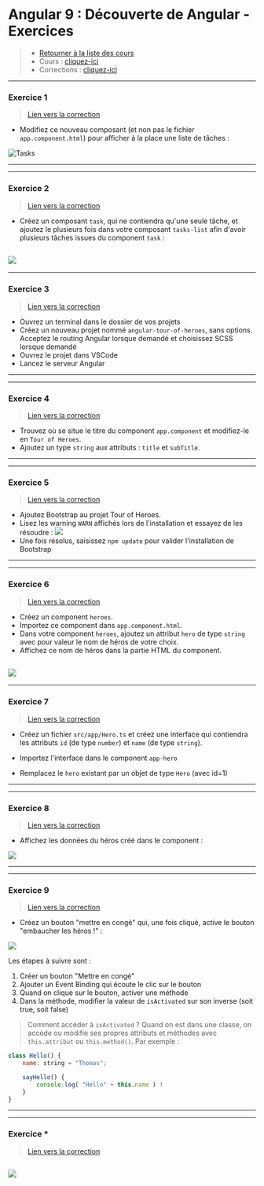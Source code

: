 # Angular 9 : Découverte de Angular - Exercices
> - [Retourner à la liste des cours](../readme.md)
> - Cours : [cliquez-ici](01.md)
> - Corrections : [cliquez-ici](corrections.md)

---
### Exercice 1
> [Lien vers la correction](corrections.md#correction-1)
- Modifiez ce nouveau composant (et non pas le fichier `app.component.html`) pour afficher à la place une liste de tâches :

![Tasks](img/tasksulli.png)

--- 

---
### Exercice 2
> [Lien vers la correction](corrections.md#correction-2)
- Créez un composant `task`, qui ne contiendra qu'une seule tâche, et ajoutez le plusieurs fois dans votre composant `tasks-list` afin d'avoir plusieurs tâches issues du component `task` :

![](img/new-taskslist.png)
---

---
### Exercice 3
> [Lien vers la correction](corrections.md#correction-3)
- Ouvrez un terminal dans le dossier de vos projets
- Créez un nouveau projet nommé `angular-tour-of-heroes`, sans options. Acceptez le routing Angular lorsque demandé et choisissez SCSS lorsque demandé
- Ouvrez le projet dans VSCode
- Lancez le serveur Angular
---

---
### Exercice 4
> [Lien vers la correction](corrections.md#correction-4)

- Trouvez où se situe le titre du component `app.component` et modifiez-le en `Tour of Heroes`.
- Ajoutez un type `string` aux attributs : `title` et `subTitle`.
---

---
### Exercice 5
> [Lien vers la correction](corrections.md#correction-5)

- Ajoutez Bootstrap au projet Tour of Heroes.
- Lisez les warning `WARN` affichés lors de l'installation et essayez de les résoudre : 
![](img/c0206.png)
- Une fois résolus, saisissez `npm update` pour valider l'installation de Bootstrap
---


---
### Exercice 6
> [Lien vers la correction](corrections.md#correction-6)

- Créez un component `heroes`.
- Importez ce component dans `app.component.html`.
- Dans votre component `heroes`, ajoutez un attribut `hero` de type `string` avec pour valeur le nom de héros de votre choix.
- Affichez ce nom de héros dans la partie HTML du component.

![](img/0*0*.png)
---

---
### Exercice 7
> [Lien vers la correction](corrections.md#correction-7)

- Créez un fichier `src/app/Hero.ts` et créez une interface qui contiendra les attributs `id` (de type `number`) et `name` (de type `string`).

- Importez  l'interface dans le component `app-hero`

- Remplacez le `hero` existant par un objet de type `Hero` (avec id=1)

---


---
### Exercice 8
> [Lien vers la correction](corrections.md#correction-8)

- Affichez les données du héros créé dans le component :

![](img/c0217.png)

---


---
### Exercice 9
> [Lien vers la correction](corrections.md#correction-9)

- Créez un bouton "mettre en congé" qui, une fois cliqué, active le bouton "embaucher les héros !" :

![](img/c0224.gif)

Les étapes à suivre sont :
1. Créer un bouton "Mettre en congé"
2. Ajouter un Event Binding qui écoute le clic sur le bouton
3. Quand on clique sur le bouton, activer une méthode
4. Dans la méthode, modifier la valeur de `isActivated` sur son inverse (soit true, soit false)

> Comment accéder à `isActivated` ? Quand on est dans une classe, on accède ou modifie ses propres attributs et méthodes avec `this.attribut` ou `this.method()`. Par exemple :

```js
class Hello() {
    name: string = "Thomas";

    sayHello() {
        console.log( "Hello" + this.name ) !
    }
}
```

---

---
### Exercice *
> [Lien vers la correction](corrections.md#correction-*)

![](img/0*0*.png)
---